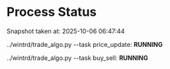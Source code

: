 # Process Status

Snapshot taken at: 2025-10-06 06:47:44

../wintrd/trade_algo.py --task price_update: **RUNNING**

../wintrd/trade_algo.py --task buy_sell: **RUNNING**

